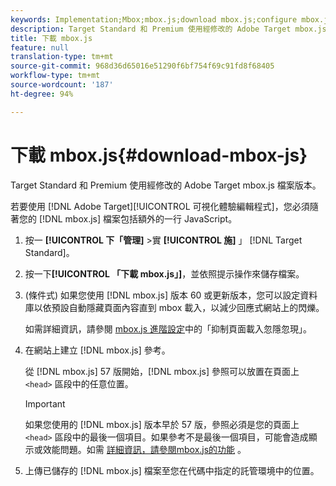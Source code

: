 ```yaml
---
keywords: Implementation;Mbox;mbox.js;download mbox.js;configure mbox.js
description: Target Standard 和 Premium 使用經修改的 Adobe Target mbox.js 檔案版本。
title: 下載 mbox.js
feature: null
translation-type: tm+mt
source-git-commit: 968d36d65016e51290f6bf754f69c91fd8f68405
workflow-type: tm+mt
source-wordcount: '187'
ht-degree: 94%

---
```



# 下載 mbox.js{#download-mbox-js}

Target Standard 和 Premium 使用經修改的 Adobe Target mbox.js 檔案版本。

若要使用 [!DNL Adobe Target][!UICONTROL  可視化體驗編輯程式]，您必須隨著您的 [!DNL mbox.js] 檔案包括額外的一行 JavaScript。

1. 按一 **[!UICONTROL 下「管理]** >實 **[!UICONTROL 施]** 」 [!DNL Target Standard]。
1. 按一下&#x200B;**[!UICONTROL 「下載 mbox.js」]**，並依照提示操作來儲存檔案。
1. (條件式) 如果您使用 [!DNL mbox.js] 版本 60 或更新版本，您可以設定資料庫以依預設自動隱藏頁面內容直到 mbox 載入，以減少回應式網站上的閃爍。

   如需詳細資訊，請參閱 [mbox.js 進階設定](/help/c-implementing-target/c-implementing-target-for-client-side-web/t-mbox-download/advanced-mboxjs-settings.md#reference_A9C8DAC6DF7743EDBCF1D71F8F20843C)中的「抑制頁面載入忽隱忽現」。

1. 在網站上建立 [!DNL mbox.js] 參考。

   從 [!DNL mbox.js] 57 版開始，[!DNL mbox.js] 參照可以放置在頁面上 `<head>` 區段中的任意位置。

   >[!IMPORTANT]
   >
   >如果您使用的 [!DNL mbox.js] 版本早於 57 版，參照必須是您的頁面上 `<head>` 區段中的最後一個項目。如果參考不是最後一個項目，可能會造成顯示或效能問題。如需 [詳細資訊，請參閱mbox.js的功能](/help/c-implementing-target/c-implementing-target-for-client-side-web/t-mbox-download/mbox-technical.md) 。

1. 上傳已儲存的 [!DNL mbox.js] 檔案至您在代碼中指定的託管環境中的位置。
